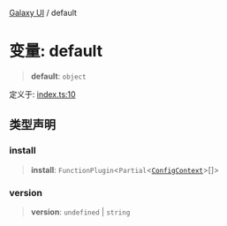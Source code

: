 [Galaxy UI](../index.md) / default

# 变量: default

> **default**: `object`

定义于: [index.ts:10](https://github.com/zhengxs2018/galaxy-vue/blob/e67881df0290492498b823acdc47b0e998577a46/packages/galaxy-ui/src/index.ts#L10)

## 类型声明

### install

> **install**: `FunctionPlugin`\<`Partial`\<[`ConfigContext`](../interfaces/ConfigContext.md)\>[]\>

### version

> **version**: `undefined` \| `string`
